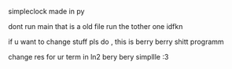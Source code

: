 simpleclock made in py

dont run main that is a old file run the tother one idfkn 

if u want to change stuff pls do , this is berry berry shitt programm 

change res for ur term in ln2
bery bery simpllle :3
